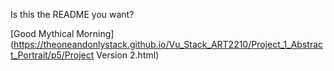 Is this the README you want?

[Good Mythical Morning](https://theoneandonlystack.github.io/Vu_Stack_ART2210/Project_1_Abstract_Portrait/p5/Project Version 2.html)